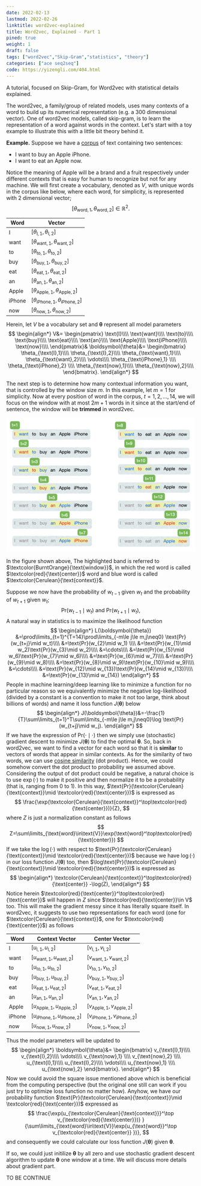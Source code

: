 ```yaml
---
date: 2022-02-13
lastmod: 2022-02-26
linktitle: word2vec-explained 
title: Word2vec, Explained - Part 1 
pined: true
weight: 1
draft: false
tags: ["word2vec","Skip-Gram","statistics", "theory"]
categories: ["ace seq2seq"]
code: https://yizengli.com/404.html
---
```


A tutorial, focused on Skip-Gram, for Word2vec with statistical details explained. 

<!--more-->

<!-- 
# A quick introduction!

# What are word vectors representations!
 -->

The word2vec, a family/group of related models, uses many contexts of a word to build up its numerical representation (e.g. a 300 dimensional vector). One of word2vec models, called skip-gram, is to learn the representation of a word against words in the context. Let's start with a toy example to illustrate this with a little bit theory behind it.

**Example.** Suppose we have a [corpus](https://www.merriam-webster.com/dictionary/corpus) of text containing two sentences:
- I want to buy an Apple iPhone.
- I want to eat an Apple now.

Notice the meaning of Apple will be a brand and a fruit respectively under different contexts that is easy for human to recognize but not for any machine. We will first create a vocabulary, denoted as $V$, with unique words in the corpus like below, where each word, for simplicity, is represented with 2 dimensional vector; $$[\theta_{\text{word},1},\theta_{\text{word},2}]\in\mathbb{R}^2.$$

| Word     | Vector |
| ----------- | ----------- |
| I      | $[\theta_{\text{I},1},\theta_{\text{I},2}]$       |
| want      | $[\theta_{\text{want},1},\theta_{\text{want},2}]$       |
| to      | $[\theta_{\text{to},1},\theta_{\text{to},2}]$       |
| buy      | $[\theta_{\text{buy},1},\theta_{\text{buy},2}]$       |
| eat      | $[\theta_{\text{eat},1},\theta_{\text{eat},2}]$       |
| an      | $[\theta_{\text{an},1},\theta_{\text{an},2}]$       |
| Apple      | $[\theta_{\text{Apple},1},\theta_{\text{Apple},2}]$       |
| iPhone      | $[\theta_{\text{iPhone},1},\theta_{\text{iPhone},2}]$       |
| now      | $[\theta_{\text{now},1},\theta_{\text{now},2}]$       |

Herein, let $V$ be a vocabulary set and $\boldsymbol{\theta}$ represent all model parameters
$$
\begin{align*}
V&=
\begin{pmatrix}
\text{I}\\\\
\text{want}\\\\
\text{to}\\\\
\text{buy}\\\\
\text{eat}\\\\
\text{an}\\\\
\text{Apple}\\\\
\text{iPhone}\\\\
\text{now}\\\\
\end{pmatrix}&
\boldsymbol{\theta}&=
\begin{bmatrix}
\theta_{\text{I},1}\\\\
\theta_{\text{I},2}\\\\
\theta_{\text{want},1}\\\\
\theta_{\text{want},2}\\\\
\vdots\\\\
\theta_{\text{iPhone},1} \\\\
\theta_{\text{iPhone},2} \\\\
\theta_{\text{now},1}\\\\
\theta_{\text{now},2}\\\\
\end{bmatrix}.
\end{align*}
$$

The next step is to determine how many contextual information you want, that is controlled by the window size $m$. In this example, let $m=1$ for simplicity. Now at every position of word in the corpus, $t=1,2,\ldots,14$, we will focus on the window with at most $2m+1$ words in it since at the start/end of sentence, the window will be **trimmed** in word2vec.

![word2vec-fig1](./word2vec-fig1.png)

In the figure shown above, The highlighted band is referred to $\textcolor{BurntOrange}{\text{window}}$, in which the red word is called $\textcolor{red}{\text{center}}$ word and blue word is called $\textcolor{Cerulean}{\text{context}}$.

Suppose we now have the probability of $w_{t-1}$ given $w_t$ and the probability of $w_{t+1}$ given $w_t$;
$$\text{Pr}(w_{t-1}\mid w_t)\text{ and }\text{Pr}(w_{t+1}\mid w_t),$$
A natural way in statistics is to maximize the likelihood function
$$
\begin{align*}
L(\boldsymbol{\theta})
&=\prod\limits_{t=1}^{T=14}\prod\limits_{-m\le j\le m,j\neq0} \text{Pr}(w_{t+j}\mid w_t)\\\\
&=\text{Pr}(w_{2}\mid w_1) \\\\
&=\text{Pr}(w_{1}\mid w_2)\text{Pr}(w_{3}\mid w_2)\\\\
&=\cdots\\\\
&=\text{Pr}(w_{5}\mid w_6)\text{Pr}(w_{7}\mid w_6)\\\\
&=\text{Pr}(w_{6}\mid w_7)\\\\
&=\text{Pr}(w_{9}\mid w_8)\\\\
&=\text{Pr}(w_{8}\mid w_9)\text{Pr}(w_{10}\mid w_9)\\\\
&=\cdots\\\\
&=\text{Pr}(w_{12}\mid w_{13})\text{Pr}(w_{14}\mid w_{13})\\\\
&=\text{Pr}(w_{13}\mid w_{14})
\end{align*}
$$
People in machine learning/deep learning like to minimize a function for no particular reason so we equivalently minimize the negative log-likelihood (divided by a constant is a convention to make it not too large, think about billions of words) and name it loss function $J(\boldsymbol{\theta})$ below
$$
\begin{align*}
J(\boldsymbol{\theta})&=-\frac{1}{T}\sum\limits_{t=1}^T\sum\limits_{-m\le j\le m,j\neq0}\log \text{Pr}(w_{t+j}\mid w_j).
\end{align*}
$$
If we have the expression of $\text{Pr}(\cdot\mid\cdot)$ then we simply use (stochastic) gradient descent to minimize $J(\boldsymbol{\theta})$ to find the optimal $\boldsymbol{\theta}$. So, back in word2vec, we want to find a vector for each word so that it is **similar** to vectors of words that appear in similar contexts. As for the similarity of two words, we can use [cosine similarity](https://en.wikipedia.org/wiki/Cosine_similarity) (dot product). Hence, we could somehow convert the dot product to probability we assumed above. Considering the output of dot product could be negative, a natural choice is to use $\exp(\cdot)$ to make it positive and then normalize it to be a probability (that is, ranging from 0 to 1). In this way, $\text{Pr}(\textcolor{Cerulean}{\text{context}}\mid \textcolor{red}{\text{center}})$ is expressed as
$$
\frac{\exp(\textcolor{Cerulean}{\text{context}}^\top\textcolor{red}{\text{center}})}{Z},
$$
where $Z$ is just a normalization constant as follows
$$
Z=\sum\limits_{\text{word}\in\text{V}}\exp(\text{word}^\top\textcolor{red}{\text{center}})
$$
If we take the $\log(\cdot)$ with respect to $\text{Pr}(\textcolor{Cerulean}{\text{context}}\mid \textcolor{red}{\text{center}})$ because we have $\log(\cdot)$ in our loss function $J(\boldsymbol{\theta})$ too, then $\log\text{Pr}(\textcolor{Cerulean}{\text{context}}\mid \textcolor{red}{\text{center}})$ is expressed as
$$
\begin{align*}
\textcolor{Cerulean}{\text{context}}^\top\textcolor{red}{\text{center}}
-\log(Z),
\end{align*}
$$
Notice herein $\textcolor{red}{\text{center}}^\top\textcolor{red}{\text{center}}$ will happen in $Z$ since $\textcolor{red}{\text{center}}\in V$ too. This will make the gradient messy since it has literally square itself. In word2vec, it suggests to use two representations for each word (one for $\textcolor{Cerulean}{\text{context}}$, one for $\textcolor{red}{\text{center}}$) as follows

| Word     | Context Vector | Center Vector |
| ----------- | ----------- | ----------- |
| I | $[u_{\text{I},1},u_{\text{I},2}]$|$[v_{\text{I},1},v_{\text{I},2}]$       |
| want | $[u_{\text{want},1},u_{\text{want},2}]$|$[v_{\text{want},1},v_{\text{want},2}]$       |
| to | $[u_{\text{to},1},u_{\text{to},2}]$|$[v_{\text{to},1},v_{\text{to},2}]$       |
| buy | $[u_{\text{buy},1},u_{\text{buy},2}]$|$[v_{\text{buy},1},v_{\text{buy},2}]$       |
| eat | $[u_{\text{eat},1},u_{\text{eat},2}]$|$[v_{\text{eat},1},v_{\text{eat},2}]$       |
| an | $[u_{\text{an},1},u_{\text{an},2}]$|$[v_{\text{an},1},v_{\text{an},2}]$       |
| Apple | $[u_{\text{Apple},1},u_{\text{Apple},2}]$|$[v_{\text{Apple},1},v_{\text{Apple},2}]$       |
| iPhone | $[u_{\text{iPhone},1},u_{\text{iPhone},2}]$|$[v_{\text{iPhone},1},v_{\text{iPhone},2}]$       |
| now | $[u_{\text{now},1},u_{\text{now},2}]$|$[v_{\text{now},1},v_{\text{now},2}]$       |

Thus the model parameters will be updated to
$$
\begin{align*}
\boldsymbol{\theta}&=
\begin{bmatrix}
v_{\text{I},1}\\\\
v_{\text{I},2}\\\\
\vdots\\\\
v_{\text{now},1} \\\\
v_{\text{now},2} \\\\
u_{\text{I},1}\\\\
u_{\text{I},2}\\\\
\vdots\\\\
u_{\text{now},1} \\\\ 
u_{\text{now},2}
\end{bmatrix}.
\end{align*}
$$
Now we could avoid the square issue mentioned above which is beneficial from the computing perspective (but the original one still can work if you just try to optimize loss function no matter how). Anyhow, we have our probability function $\text{Pr}(\textcolor{Cerulean}{\text{context}}\mid \textcolor{red}{\text{center}})$ expressed as
$$
\frac{\exp(u_{\textcolor{Cerulean}{\text{context}}}^\top v_{\textcolor{red}{\text{center}})} }{\sum\limits_{\text{word}\in\text{V}}\exp(u_{\text{word}}^\top v_{\textcolor{red}{\text{center}} })},
$$ 
and consequently we could calculate our loss function $J(\boldsymbol{\theta})$ given $\boldsymbol{\theta}$.

If so, we could just initilize $\boldsymbol{\theta}$ by all zero and use stochastic gradient descent algorithm to update $\boldsymbol{\theta}$ one window at a time. We will discuss more details about gradient part.

TO BE CONTINUE
